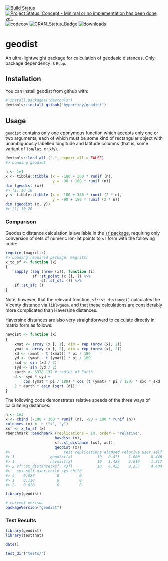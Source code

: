 <!-- README.md is generated from README.Rmd. Please edit that file -->
[![Build
Status](https://travis-ci.org/hypertidy/geodist.svg)](https://travis-ci.org/hypertidy/geodist)
[![Project Status: Concept - Minimal or no implementation has been done
yet.](http://www.repostatus.org/badges/0.1.0/concept.svg)](http://www.repostatus.org/#concept)
[![codecov](https://codecov.io/gh/hypertidy/geodist/branch/master/graph/badge.svg)](https://codecov.io/gh/hypertidy/geodist)
[![CRAN\_Status\_Badge](http://www.r-pkg.org/badges/version/geodist)](http://cran.r-project.org/web/packages/geodist)
![downloads](http://cranlogs.r-pkg.org/badges/grand-total/geodist)

geodist
=======

An ultra-lightweight package for calculation of geodesic distances. Only
package dependency is `Rcpp`.

Installation
------------

You can install geodist from github with:

``` r
# install.packages("devtools")
devtools::install_github("hypertidy/geodist")
```

Usage
-----

`geodist` contains only one eponymous function which accepts only one or
two arguments, each of which must be some kind of rectangular object
with unambiguously labelled longitude and latitude columns (that is,
some variant of `lon`/`lat`, or `x`/`y`).

``` r
devtools::load_all (".", export_all = FALSE)
#> Loading geodist
```

``` r
n <- 1e1
x <- tibble::tibble (x = -180 + 360 * runif (n),
                     y = -90 + 180 * runif (n))
dim (geodist (x))
#> [1] 10 10
y <- tibble::tibble (x = -180 + 360 * runif (2 * n),
                     y = -90 + 180 * runif (2 * n))
dim (geodist (x, y))
#> [1] 10 20
```

### Comparison

Geodesic distance calculation is available in the [`sf`
package](https://cran.r-project.org/package=sf), requiring only
conversion of sets of numeric lon-lat points to `sf` form with the
following code:

``` r
require (magrittr)
#> Loading required package: magrittr
x_to_sf <- function (x)
{
    sapply (seq (nrow (x)), function (i)
            sf::st_point (x [i, ]) %>%
                sf::st_sfc ()) %>%
    sf::st_sfc ()
}
```

Note, however, that the relevant function, `sf::st_distance()`
calculates the Vicenty distance via `liblwgeom`, and that these
calculations are considerably more complicated than Haversine distances.

Haversine distances are also very straightforward to calculate directly
in matrix form as follows:

``` r
havdist <- function (x)
{
    xmat <- array (x [, 1], dim = rep (nrow (x), 2))
    ymat <- array (x [, 2], dim = rep (nrow (x), 2))
    xd <- (xmat - t (xmat)) * pi / 180
    yd <- (ymat - t (ymat)) * pi / 180
    sxd <- sin (xd / 2)
    syd <- sin (yd / 2)
    earth <- 6378.137 # radius of Earth
    d <- syd * syd +
        cos (ymat * pi / 180) * cos (t (ymat) * pi / 180) * sxd * sxd
    2 * earth * asin (sqrt (d));
}
```

The following code demonstrates relative speeds of the three ways of
calculating distances:

``` r
n <- 1e3
x <- cbind (-180 + 360 * runif (n), -90 + 180 * runif (n))
colnames (x) <- c ("x", "y")
xsf <- x_to_sf (x)
rbenchmark::benchmark (replications = 10, order = "relative",
                      havdist (x),
                      sf::st_distance (xsf, xsf),
                      geodist (x))
#>                        test replications elapsed relative user.self
#> 3                geodist(x)           10   0.473    1.000     0.446
#> 1                havdist(x)           10   1.428    3.019     1.317
#> 2 sf::st_distance(xsf, xsf)           10   4.425    9.355     4.404
#>   sys.self user.child sys.child
#> 3    0.027          0         0
#> 1    0.110          0         0
#> 2    0.020          0         0
```

``` r
library(geodist)

# current verison
packageVersion("geodist")
```

### Test Results

``` r
library(geodist)
library(testthat)

date()

test_dir("tests/")
```

